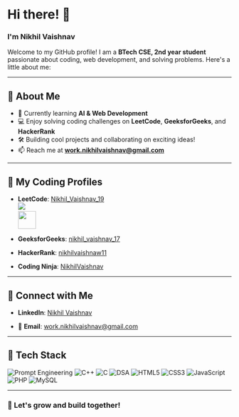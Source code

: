 # Hi there! 👋  
### I'm Nikhil Vaishnav  

Welcome to my GitHub profile! I am a **BTech CSE, 2nd year student** passionate about coding, web development, and solving problems. Here's a little about me:  

---

## 🚀 **About Me**  
- 🌱 Currently learning **AI & Web Development**  
- 💻 Enjoy solving coding challenges on **LeetCode**, **GeeksforGeeks**, and **HackerRank**  
- 🛠️ Building cool projects and collaborating on exciting ideas!  
- 📫 Reach me at **[work.nikhilvaishnav@gmail.com](mailto:work.nikhilvaishnav@gmail.com)**  

---

## 🌟 **My Coding Profiles**  

- **LeetCode**: [Nikhil_Vaishnav_19](https://leetcode.com/u/Nikhil_vaishnav_19/)  
  <a href="https://leetcode.com/Nikhil_vaishnav_19/">
    <img src="https://leetcard.jacoblin.cool/Nikhil_vaishnav_19?theme=dark&font=Goldman&ext=activityy"></img>
  <a>  
<img src="https://assets.leetcode.com/static_assets/marketing/2024-50.gif" width="40px"></img> 

- **GeeksforGeeks**: [nikhil_vaishnav_17](https://www.geeksforgeeks.org/user/nikhil_vaishnav_17/)   

- **HackerRank**: [nikhilvaishnaw11](https://www.hackerrank.com/profile/nikhilvaishnaw11)

- **Coding Ninja**: [NikhilVaishnav](https://www.naukri.com/code360/profile/NikhilVaishnav)

---

## 🔗 **Connect with Me**  

- **LinkedIn**: [Nikhil Vaishnav](https://www.linkedin.com/in/nikhilvaishnav19/)  

- 📧 **Email**: [work.nikhilvaishnav@gmail.com](mailto:work.nikhilvaishnav@gmail.com)  

---

## 🧰 **Tech Stack**  

<p>
  <img src="https://img.shields.io/badge/Prompt%20Engineering-00897B?style=for-the-badge&logo=chatbot&logoColor=white" alt="Prompt Engineering" />
  <img src="https://img.shields.io/badge/C++-00599C?style=for-the-badge&logo=c%2B%2B&logoColor=white" alt="C++" />
  <img src="https://img.shields.io/badge/C-00599C?style=for-the-badge&logo=c&logoColor=white" alt="C" />
  <img src="https://img.shields.io/badge/DSA-FF9900?style=for-the-badge&logo=algolia&logoColor=white" alt="DSA" />
  <img src="https://img.shields.io/badge/HTML5-E34F26?style=for-the-badge&logo=html5&logoColor=white" alt="HTML5" />
  <img src="https://img.shields.io/badge/CSS3-1572B6?style=for-the-badge&logo=css3&logoColor=white" alt="CSS3" />
  <img src="https://img.shields.io/badge/JavaScript-F7DF1E?style=for-the-badge&logo=javascript&logoColor=black" alt="JavaScript" />
  <img src="https://img.shields.io/badge/PHP-777BB4?style=for-the-badge&logo=php&logoColor=white" alt="PHP" />
  <img src="https://img.shields.io/badge/MySQL-4479A1?style=for-the-badge&logo=mysql&logoColor=white" alt="MySQL" />
  
</p>

---

### 🌱 Let's grow and build together!
